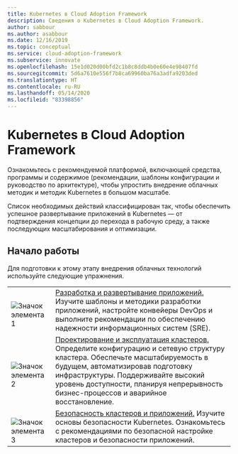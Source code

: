 ```yaml
---
title: Kubernetes в Cloud Adoption Framework
description: Сведения о Kubernetes в Cloud Adoption Framework.
author: sabbour
ms.author: asabbour
ms.date: 12/16/2019
ms.topic: conceptual
ms.service: cloud-adoption-framework
ms.subservice: innovate
ms.openlocfilehash: 15e1d020d00bfd2c1b8c8ddb4b0e60e4e98407fd
ms.sourcegitcommit: 5d6a7610e556f7b8ca69960ba76a3adfa9203ded
ms.translationtype: HT
ms.contentlocale: ru-RU
ms.lasthandoff: 05/14/2020
ms.locfileid: "83398856"
---
```

<!-- cSpell:ignore asabbour sabbour -->

# <a name="kubernetes-in-the-cloud-adoption-framework"></a>Kubernetes в Cloud Adoption Framework

Ознакомьтесь с рекомендуемой платформой, включающей средства, программы и содержимое (рекомендации, шаблоны конфигурации и руководство по архитектуре), чтобы упростить внедрение облачных методик и методик Kubernetes в большом масштабе.

Список необходимых действий классифицирован так, чтобы обеспечить успешное развертывание приложений в Kubernetes — от подтверждения концепции до перехода в рабочую среду, а также последующих масштабирования и оптимизации.

## <a name="get-started"></a>Начало работы

Для подготовки к этому этапу внедрения облачных технологий используйте следующие упражнения.

<!-- markdownlint-disable MD033 -->

| | |
|---|---|
| <br> ![Значок элемента 1](../../_images/icons/1.png) | [Разработка и развертывание приложений.](./application-development.md) Изучите шаблоны и методики разработки приложений, настройте конвейеры DevOps и выполните рекомендации по обеспечению надежности информационных систем (SRE). |
| <br> ![Значок элемента 2](../../_images/icons/2.png) | [Проектирование и эксплуатация кластеров.](./cluster-design-operations.md) Определите конфигурацию и сетевую структуру кластера. Обеспечьте масштабируемость в будущем, автоматизировав подготовку инфраструктуры. Поддерживайте высокий уровень доступности, планируя непрерывность бизнес-процессов и аварийное восстановление. |
| <br> ![Значок элемента 3](../../_images/icons/3.png) | [Безопасность кластеров и приложений.](./cluster-application-security.md) Изучите основы безопасности Kubernetes. Ознакомьтесь с рекомендациями по безопасной настройке кластеров и безопасности приложений. |

<!-- markdownlint-enable MD033 -->
